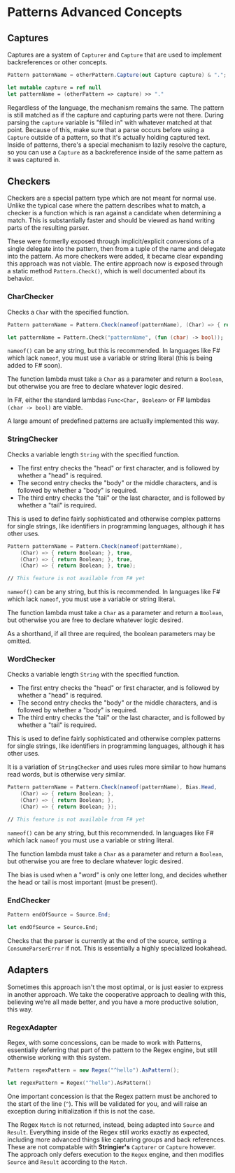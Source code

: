 ﻿# Patterns Advanced Concepts

## Captures

Captures are a system of ``Capturer`` and ``Capture`` that are used to implement backreferences or other concepts.

~~~~csharp
Pattern patternName = otherPattern.Capture(out Capture capture) & ".";
~~~~
~~~~fsharp
let mutable capture = ref null
let patternName = (otherPattern => capture) >> "."
~~~~

Regardless of the language, the mechanism remains the same. The pattern is still matched as if the capture and capturing parts were not there. During parsing the `capture` variable is "filled in" with whatever matched at that point. Because of this, make sure that a parse occurs before using a `Capture` outside of a pattern, so that it's actually holding captured text. Inside of patterns, there's a special mechanism to lazily resolve the capture, so you can use a `Capture` as a backreference inside of the same pattern as it was captured in.

## Checkers

Checkers are a special pattern type which are not meant for normal use. Unlike the typical case where the pattern describes what to match, a checker is a function which is ran against a candidate when determining a match. This is substantially faster and should be viewed as hand writing parts of the resulting parser.

These were formerlly exposed through implicit/explicit conversions of a single delegate into the pattern, then from a tuple of the name and delegate into the pattern. As more checkers were added, it became clear expanding this approach was not viable. The entire approach now is exposed through a static method `Pattern.Check()`, which is well documented about its behavior.

### CharChecker

Checks a `Char` with the specified function.

~~~~csharp
Pattern patternName = Pattern.Check(nameof(patternName), (Char) => { return Boolean; });
~~~~
~~~~fsharp
let patternName = Pattern.Check("patternName", (fun (char) -> bool));
~~~~

`nameof()` can be any string, but this is recommended. In languages like F# which lack `nameof`, you must use a variable or string literal (this is being added to F# soon).

The function lambda must take a `Char` as a parameter and return a `Boolean`, but otherwise you are free to declare whatever logic desired.

In F#, either the standard lambdas `Func<Char, Boolean>` or F# lambdas `(char -> bool)` are viable.

A large amount of predefined patterns are actually implemented this way.

### StringChecker

Checks a variable length `String` with the specified function.
* The first entry checks the "head" or first character, and is followed by whether a "head" is required.
* The second entry checks the "body" or the middle characters, and is followed by whether a "body" is required.
* The third entry checks the "tail" or the last character, and is followed by whether a "tail" is required.

This is used to define fairly sophisticated and otherwise complex patterns for single strings, like identifiers in programming languages, although it has other uses.

~~~~csharp
Pattern patternName = Pattern.Check(nameof(patternName),
	(Char) => { return Boolean; }, true,
	(Char) => { return Boolean; }, true,
	(Char) => { return Boolean; }, true);
~~~~
~~~~fsharp
// This feature is not available from F# yet
~~~~

`nameof()` can be any string, but this is recommended. In languages like F# which lack `nameof`, you must use a variable or string literal.

The function lambda must take a `Char` as a parameter and return a `Boolean`, but otherwise you are free to declare whatever logic desired.

As a shorthand, if all three are required, the boolean parameters may be omitted.

### WordChecker

Checks a variable length `String` with the specified function.
* The first entry checks the "head" or first character, and is followed by whether a "head" is required.
* The second entry checks the "body" or the middle characters, and is followed by whether a "body" is required.
* The third entry checks the "tail" or the last character, and is followed by whether a "tail" is required.

This is used to define fairly sophisticated and otherwise complex patterns for single strings, like identifiers in programming languages, although it has other uses.

It is a variation of `StringChecker` and uses rules more similar to how humans read words, but is otherwise very similar.

~~~~csharp
Pattern patternName = Pattern.Check(nameof(patternName), Bias.Head,
	(Char) => { return Boolean; },
	(Char) => { return Boolean; },
	(Char) => { return Boolean; });
~~~~
~~~~fsharp
// This feature is not available from F# yet
~~~~

`nameof()` can be any string, but this recommended. In languages like F# which lack `nameof` you must use a variable or string literal.

The function lambda must take a `Char` as a parameter and return a `Boolean`, but otherwise you are free to declare whatever logic desired.

The bias is used when a "word" is only one letter long, and decides whether the head or tail is most important (must be present).

### EndChecker

~~~~csharp
Pattern endOfSource = Source.End;
~~~~
~~~~fsharp
let endOfSource = Source.End;
~~~~

Checks that the parser is currently at the end of the source, setting a `ConsumeParserError` if not. This is essentially a highly specialized lookahead.

## Adapters

Sometimes this approach isn't the most optimal, or is just easier to express in another approach. We take the cooperative approach to dealing with this, believing we're all made better, and you have a more productive solution, this way.

### RegexAdapter

Regex, with some concessions, can be made to work with Patterns, essentially deferring that part of the pattern to the Regex engine, but still otherwise working with this system.

~~~~csharp
Pattern regexPattern = new Regex("^hello").AsPattern();
~~~~
~~~~fsharp
let regexPattern = Regex("^hello").AsPattern()
~~~~

One important concession is that the Regex pattern must be anchored to the start of the line (`^`). This will be validated for you, and will raise an exception during initialization if this is not the case.

The Regex `Match` is not returned, instead, being adapted into `Source` and `Result`. Everything inside of the Regex still works exactly as expected, including more advanced things like capturing groups and back references. These are not compatable with **Stringier's** `Capturer` or `Capture` however. The approach only defers execution to the `Regex` engine, and then modifies `Source` and `Result` according to the `Match`.